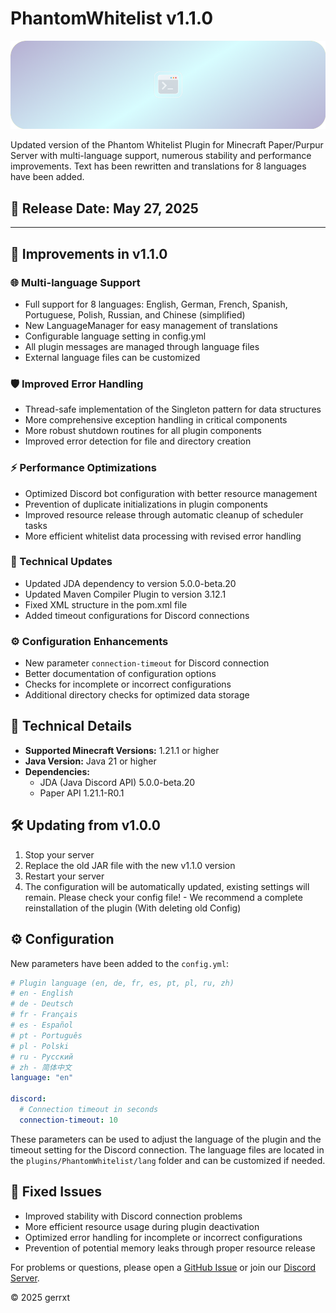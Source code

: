 # PhantomWhitelist v1.1.0

![PhantomWhitelist Banner](https://github.com/Gerrxt07/phantomwhitelist/blob/master/assets/banner.png)

Updated version of the Phantom Whitelist Plugin for Minecraft Paper/Purpur Server with multi-language support, numerous stability and performance improvements. Text has been rewritten and translations for 8 languages have been added.

## 🚀 Release Date: May 27, 2025

---

## 🔄 Improvements in v1.1.0

### 🌐 Multi-language Support

- Full support for 8 languages: English, German, French, Spanish, Portuguese, Polish, Russian, and Chinese (simplified)
- New LanguageManager for easy management of translations
- Configurable language setting in config.yml
- All plugin messages are managed through language files
- External language files can be customized

### 🛡️ Improved Error Handling

- Thread-safe implementation of the Singleton pattern for data structures
- More comprehensive exception handling in critical components
- More robust shutdown routines for all plugin components
- Improved error detection for file and directory creation

### ⚡ Performance Optimizations

- Optimized Discord bot configuration with better resource management
- Prevention of duplicate initializations in plugin components
- Improved resource release through automatic cleanup of scheduler tasks
- More efficient whitelist data processing with revised error handling

### 🔧 Technical Updates

- Updated JDA dependency to version 5.0.0-beta.20
- Updated Maven Compiler Plugin to version 3.12.1
- Fixed XML structure in the pom.xml file
- Added timeout configurations for Discord connections

### ⚙️ Configuration Enhancements

- New parameter `connection-timeout` for Discord connection
- Better documentation of configuration options
- Checks for incomplete or incorrect configurations
- Additional directory checks for optimized data storage

## 🔧 Technical Details

- **Supported Minecraft Versions:** 1.21.1 or higher
- **Java Version:** Java 21 or higher
- **Dependencies:**
  - JDA (Java Discord API) 5.0.0-beta.20
  - Paper API 1.21.1-R0.1

## 🛠️ Updating from v1.0.0

1. Stop your server
2. Replace the old JAR file with the new v1.1.0 version
3. Restart your server
4. The configuration will be automatically updated, existing settings will remain. Please check your config file! - We recommend a complete reinstallation of the plugin (With deleting old Config)

## ⚙️ Configuration

New parameters have been added to the `config.yml`:

```yaml
# Plugin language (en, de, fr, es, pt, pl, ru, zh)
# en - English
# de - Deutsch
# fr - Français
# es - Español
# pt - Português
# pl - Polski
# ru - Русский
# zh - 简体中文
language: "en"

discord:
  # Connection timeout in seconds
  connection-timeout: 10
```

These parameters can be used to adjust the language of the plugin and the timeout setting for the Discord connection. The language files are located in the `plugins/PhantomWhitelist/lang` folder and can be customized if needed.

## 🐛 Fixed Issues

- Improved stability with Discord connection problems
- More efficient resource usage during plugin deactivation
- Optimized error handling for incomplete or incorrect configurations
- Prevention of potential memory leaks through proper resource release

For problems or questions, please open a [GitHub Issue](https://github.com/gerrxt07/phantomwhitelist/issues) or join our [Discord Server](https://discord.gg/phantomwhitelist).

© 2025 gerrxt
